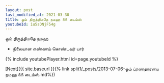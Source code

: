 ```yaml
---
layout: post
last_modified_at: 2021-03-30
title: ஓம் திருத்திமதே நமஹ ௧௧ டைம்ஸ்
youtubeId: iu5sDNjF54g
---
```

 
 
 ஓம் திருத்திமதே நமஹ  
 
 -  நிலையான எண்ணம் கொண்டவர் யார் 
 
  
 
  
 
 
 
 
 
 


{% include youtubePlayer.html id=page.youtubeId %}
 
[Next]({{ site.baseurl }}{% link  split1/_posts/2013-07-06-ஓம் ப்ரணதாரனய நமஹ ௧௧ டைம்ஸ்.md%})
 
